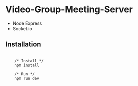 # Video-Group-Meeting-Server

- Node Express
- Socket.io

## Installation
<pre>
  <code>
    /* Install */
    npm install
    
    /* Run */
    npm run dev
  </code>
</pre>
